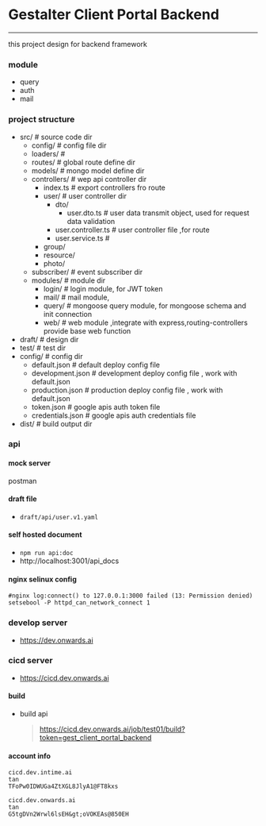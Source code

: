 # Gestalter Client Portal Backend
*********************************************************************

this project design for backend framework 

### module
- query
- auth
- mail

### project structure
- src/    # source code dir
  - config/ # config file dir
  - loaders/ # 
  - routes/ # global route define dir
  - models/ # mongo model define dir
  - controllers/ # wep api controller dir
    - index.ts # export controllers fro route
    - user/ # user controller dir
      - dto/ 
        - user.dto.ts # user data transmit object, used for request data validation 
      - user.controller.ts # user controller file ,for route
      - user.service.ts  # 
    - group/
    - resource/
    - photo/
  - subscriber/ # event subscriber dir 
  - modules/ # module dir
    - login/ # login module, for JWT token 
    - mail/ # mail module, 
    - query/ # mongoose query module, for mongoose schema and init connection
    - web/ # web module ,integrate with express,routing-controllers provide base web function
- draft/ # design dir 
- test/ # test dir
- config/ # config dir
  - default.json    # default deploy config file
  - development.json    # development deploy config file , work with default.json
  - production.json # production deploy config file , work with default.json
  - token.json   # google apis auth token file
  - credentials.json   # google apis auth credentials file
- dist/ # build output dir


### api 
#### mock server
postman
#### draft file 
- `draft/api/user.v1.yaml`
#### self hosted document
- `npm run api:doc`
- http://localhost:3001/api_docs


#### nginx selinux config

```
#nginx log:connect() to 127.0.0.1:3000 failed (13: Permission denied)
setsebool -P httpd_can_network_connect 1
```

### develop server
- https://dev.onwards.ai

### cicd server
- https://cicd.dev.onwards.ai
#### build
- build api 
  > https://cicd.dev.onwards.ai/job/test01/build?token=gest_client_portal_backend
#### account info
```
cicd.dev.intime.ai
tan
TFoPw0IDWUGa4ZtXGL8JlyA1@FT8kxs

cicd.dev.onwards.ai
tan
G5tgDVn2Wrwl6lsEH&gt;oVOKEAs@850EH
```
